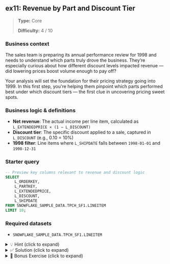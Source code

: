 ## ex11: Revenue by Part and Discount Tier

> **Type:** Core  
>
> **Difficulty:** 4 / 10

### Business context
The sales team is preparing its annual performance review for 1998 and needs to understand which parts truly drove the business. They’re especially curious about how different discount levels impacted revenue — did lowering prices boost volume enough to pay off?

Your analysis will set the foundation for their pricing strategy going into 1999. In this first step, you're helping them pinpoint which parts performed best under which discount tiers — the first clue in uncovering pricing sweet spots.

### Business logic & definitions

* **Net revenue**: The actual income per line item, calculated as `L_EXTENDEDPRICE × (1 − L_DISCOUNT)`
* **Discount tier**: The specific discount applied to a sale, captured in `L_DISCOUNT` (e.g., 0.10 = 10%)
* **1998 filter**: Line items where `L_SHIPDATE` falls between `1998-01-01` and `1998-12-31`

### Starter query
```sql
-- Preview key columns relevant to revenue and discount logic
SELECT
    L_ORDERKEY,
    L_PARTKEY,
    L_EXTENDEDPRICE,
    L_DISCOUNT,
    L_SHIPDATE
FROM SNOWFLAKE_SAMPLE_DATA.TPCH_SF1.LINEITEM
LIMIT 10;
```

### Required datasets

* `SNOWFLAKE_SAMPLE_DATA.TPCH_SF1.LINEITEM`

<details>
<summary>💡 Hint (click to expand)</summary>

#### How to think about it

Start by filtering line items that were shipped in 1998. Then calculate *net revenue* using `L_EXTENDEDPRICE * (1 - L_DISCOUNT)`.  
Group the results by both `L_PARTKEY` and `L_DISCOUNT` to explore how revenue changes across discount tiers for each part. Use `ORDER BY` to surface the most valuable combinations.

#### Helpful SQL concepts

`GROUP BY`, `SUM()`, arithmetic expressions

```sql
SELECT category, subcategory, SUM(metric)
FROM table
WHERE condition
GROUP BY category, subcategory;
```

</details>

<details>
<summary>✅ Solution (click to expand)</summary>

#### Working query

```sql
SELECT
    L_PARTKEY,
    L_DISCOUNT,
    SUM(L_EXTENDEDPRICE * (1 - L_DISCOUNT)) AS REVENUE
FROM SNOWFLAKE_SAMPLE_DATA.TPCH_SF1.LINEITEM
WHERE L_SHIPDATE BETWEEN DATE '1998-01-01' AND DATE '1998-12-31'
GROUP BY L_PARTKEY, L_DISCOUNT
ORDER BY REVENUE DESC;
```

#### Why this works

The query filters to all line items shipped in 1998. Revenue is calculated by applying the discount rate to the extended price. Grouping by both part and discount level allows comparison of revenue performance across discount tiers. Sorting by revenue surfaces the most profitable part-discount combinations.

#### Business answer

Some parts achieved peak revenue under specific discount tiers — revealing which pricing levels triggered the most lucrative demand responses in 1998.

#### Take-aways

* Derived metrics like net revenue can be computed directly in the `SELECT` clause.
* Grouping by multiple dimensions allows tier-based comparisons — e.g., by part and discount level.
* Avoid wrapping date columns in functions like `YEAR()` when filtering, as this prevents filter pushdown and slows down large queries.
* Sorting aggregated outputs is a useful way to spot patterns without needing a `TOP N` clause.

</details>

<details>
<summary>🎁 Bonus Exercise (click to expand)</summary>

Modify the query to return only the **top 5 most profitable parts** for each discount tier. Use a window function such as `RANK()` or `ROW_NUMBER()` partitioned by `L_DISCOUNT` to do this. This will help the pricing team identify which parts are most responsive at each discount level.

</details>
